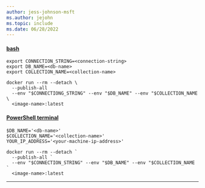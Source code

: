 ```yaml
---
author: jess-johnson-msft
ms.author: jejohn
ms.topic: include
ms.date: 06/28/2022
---
```


#### [bash](#tab/terminal-bash)

```Docker
export CONNECTION_STRING=<connection-string>
export DB_NAME=<db-name>
export COLLECTION_NAME=<collection-name>

docker run --rm --detach \
  --publish-all
  --env "$CONNECTIONG_STRING" --env "$DB_NAME" --env "$COLLECTION_NAME \
  <image-name>:latest  
```

#### [PowerShell terminal](#tab/terminal-powershell)

```Docker
$DB_NAME='<db-name>'
$COLLECTION_NAME='<collection-name>'
YOUR_IP_ADDRESS='<your-machine-ip-address>'

docker run --rm --detach `
  --publish-all `
  --env "$CONNECTION_STRING" --env "$DB_NAME" --env "$COLLECTION_NAME `
  <image-name>:latest  
```

---
